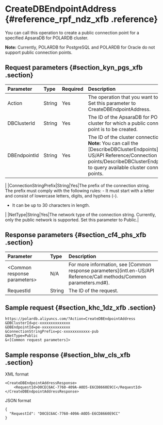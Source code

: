 # CreateDBEndpointAddress {#reference_rpf_ndz_xfb .reference}

You can call this operation to create a public connection point for a specified ApsaraDB for POLARDB cluster.

**Note:** Currently, POLARDB for PostgreSQL and POLARDB for Oracle do not support public connection points.

## Request parameters {#section_kyn_pgs_xfb .section}

|Parameter|Type|Required|Description|
|:--------|:---|:-------|:----------|
|Action|String|Yes|The operation that you want to perform. Set this parameter to CreateDBEndpointAddress.|
|DBClusterId|String|Yes|The ID of the ApsaraDB for POLARDB cluster for which a public connection point is to be created.|
|DBEndpointId|String|Yes|The ID of the cluster connection point. **Note:** You can call the [DescribeDBClusterEndpoints](intl.en-US/API Reference/Connection points/DescribeDBClusterEndpoints.md#) to query available cluster connection points.

 |
|ConnectionStringPrefix|String|Yes|The prefix of the connection string. The prefix must comply with the following rules: -   It must start with a letter and consist of lowercase letters, digits, and hyphens \(-\).
-   It can be up to 30 characters in length.

 |
|NetType|String|Yes|The network type of the connection string. Currently, only the public network is supported. Set this parameter to Public.|

## Response parameters {#section_cf4_phs_xfb .section}

|Parameter|Type|Description|
|:--------|:---|:----------|
|<Common response parameters\>|N/A|For more information, see [Common response parameters](intl.en-US/API Reference/Call methods/Common parameters.md#).|
|RequestId|String|The ID of the request.|

## Sample request {#section_khc_1dz_xfb .section}

``` {#codeblock_d4t_96h_duh}
https://polardb.aliyuncs.com/?Action=CreateDBEndpointAddress
&DBClusterId=pc-xxxxxxxxxxxxxx
&DBEndpointId=pe-xxxxxxxxxxxxx
&ConnectionStringPrefix=pc-xxxxxxxxxxxx-pub
&NetType=Public
&<[Common request parameters]>
```

## Sample response {#section_blw_cls_xfb .section}

XML format

``` {#codeblock_t0b_k5q_73i}
<CreateDBEndpointAddressResponse>  
    <RequestId>D0CEC6AC-7760-409A-A0D5-E6CD8660E9CC</RequestId>
</CreateDBEndpointAddressResponse>
```

JSON format

``` {#codeblock_3qe_kdp_o0v}
{
  "RequestId": "D0CEC6AC-7760-409A-A0D5-E6CD8660E9CC"
}
```

